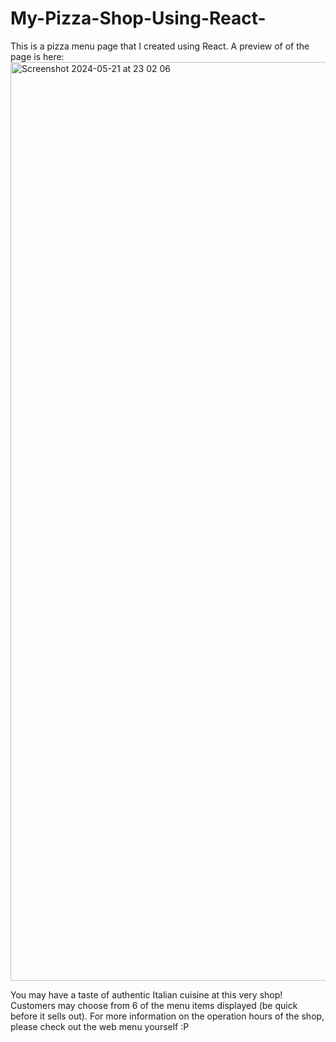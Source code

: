 # My-Pizza-Shop-Using-React-

This is a pizza menu page that I created using React. A preview of of the page is here:
<img width="1470" alt="Screenshot 2024-05-21 at 23 02 06" src="https://github.com/tiffanyni/My-Pizza-Shop-Using-React-/assets/167052032/4cd8ceb0-4e4b-423a-9724-a5829ac51a7e">

You may have a taste of authentic Italian cuisine at this very shop! Customers may choose from 6 of the menu items displayed (be quick before it sells out). For more information on the operation hours of the shop, please check out the web menu yourself :P
